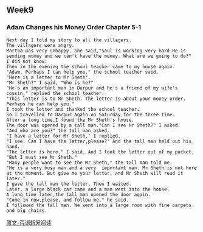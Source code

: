     
## Week9
### Adam Changes his Money Order Chapter 5-1
    Next day I told my story to all the villagers.
    The villagers were angry.
    Martha was very unhappy. She said,"Saul is working very hard.He is sending money and we can't have the money. What are we going to do?"
    I did not know.
    Then in the evening the school teacher came to my house again.
    "Adam. Perhaps I can help you," the school teacher said.
    "Here is a letter to Mr Sheth".
    "Mr Sheth?" I said, "Who is he?"
    "He's an important man in Darpur and he's a friend of my wife's cousin," replied the school teacher.
    "This letter is to Mr Sheth. The letter is about your money order. Perhaps he can help you."
    I took the letter and thanked the school teacher.
    So I travelled to Darpur again on Saturday,for the three time.
    After a long time,I found the Mr Sheth's house.
    The door was opened by a tall man."Can I see Mr Sheth?" I asked.
    "And who are you?" the tall man asked.
    "I have a letter for Mr Sheth," I replied.
    "I see. Can I have the letter,please?" And the tall man held out his hand.
    "The letter is here." I said. And I took the letter out of my pocket. "But I must see Mr Sheth."
    "Many people want to see the Mr Sheth," the tall man told me.
    "He is a very busy man and a very  important man. Mr Sheth is not here at the moment. But give me your letter, and Mr Sheth will read it later."
    I gave the tall man the letter. Then I waited.
    Later, a large black car came and a man went into the house.
    A long time later,the tall man opened the door again.
    "Come in now,please, and follow me," he said.
    I followed the tall man. We went into a large room with fine carpets and big chairs.

[原文-百词斩爱阅读](https://open.weixin.qq.com/connect/oauth2/authorize?appid=wx3eaeff9db2a3c4e9&redirect_uri=https%3A%2F%2Fbaicizhan.com%2Fapi%2Fpassport%2Fauth%2Fweixin%2Fcallback%3Flogid%3D1536734589996887%26from_url%3Dhttps%253A%252F%252Fireading.baicizhan.com%252Freading%252Fweixin_reading_index&response_type=code&scope=snsapi_login&state=123456#wechat_redirect)   
   